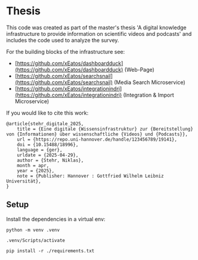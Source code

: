 # Thesis
This code was created as part of the master's thesis 'A digital knowledge infrastructure to provide information on scientific videos and podcasts' and includes the code used to analyze the survey.

For the building blocks of the infrastructure see:
 -  [https://github.com/xEatos/dashboardduck](https://github.com/xEatos/dashboardduck) (Web-Page)
 -  [https://github.com/xEatos/searchsnail](https://github.com/xEatos/searchsnail) (Media Search Microservice)
 -  [https://github.com/xEatos/integrationindri](https://github.com/xEatos/integrationindri) (Integration & Import Microservice)

If you would like to cite this work:
```
@article{stehr_digitale_2025,
	title = {Eine digitale {Wissensinfrastruktur} zur {Bereitstellung} von {Informationen} über wissenschaftliche {Videos} und {Podcasts}},
	url = {https://repo.uni-hannover.de/handle/123456789/19141},
	doi = {10.15488/18996},
	language = {ger},
	urldate = {2025-04-29},
	author = {Stehr, Niklas},
	month = apr,
	year = {2025},
	note = {Publisher: Hannover : Gottfried Wilhelm Leibniz Universität},
}
```

## Setup

Install the dependencies in a virtual env:

```
python -m venv .venv

.venv/Scripts/activate

pip install -r ./requirements.txt

```
